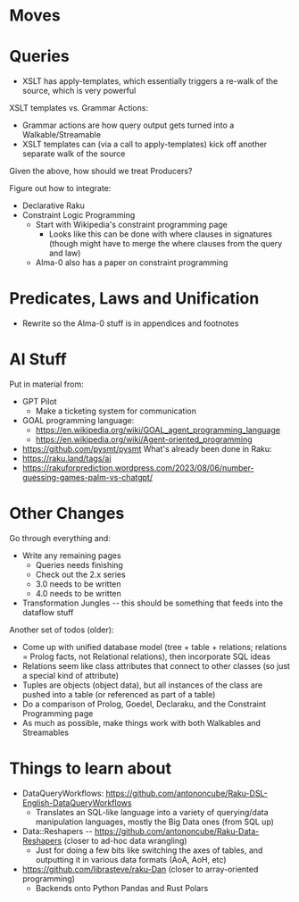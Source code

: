 Moves
=====

Queries
=======

-	XSLT has apply-templates, which essentially triggers a re-walk of the source,
	which is very powerful

XSLT templates vs. Grammar Actions:
-	Grammar actions are how query output gets turned into a Walkable/Streamable
-	XSLT templates can (via a call to apply-templates) kick off another separate walk of the source

Given the above, how should we treat Producers?

Figure out how to integrate:
-	Declarative Raku
-	Constraint Logic Programming
	-	Start with Wikipedia's constraint programming page
		-	Looks like this can be done with where clauses in 
			signatures (though might have to merge the where 
			clauses from the query and law)
	-	Alma-0 also has a paper on constraint programming

Predicates, Laws and Unification
================================

-	Rewrite so the Alma-0 stuff is in appendices and footnotes

AI Stuff
========
Put in material from:
-	GPT Pilot
	-	Make a ticketing system for communication
-	GOAL programming language: 
	-	https://en.wikipedia.org/wiki/GOAL_agent_programming_language
	-	https://en.wikipedia.org/wiki/Agent-oriented_programming
-	https://github.com/pysmt/pysmt
What's already been done in Raku:
-	https://raku.land/tags/ai
-	https://rakuforprediction.wordpress.com/2023/08/06/number-guessing-games-palm-vs-chatgpt/

Other Changes
=============
Go through everything and:
-	Write any remaining pages
	-	Queries needs finishing
	-	Check out the 2.x series
	-	3.0 needs to be written
	-	4.0 needs to be written
-	Transformation Jungles -- this should be something that feeds into the dataflow stuff

Another set of todos (older):
-	Come up with unified database model (tree + table + relations; relations = 
	Prolog facts, not Relational relations), then incorporate SQL ideas 
-	Relations seem like class attributes that connect to other classes (so just 
	a special kind of attribute)
-	Tuples are objects (object data), but all instances of the class are pushed 
	into a table (or referenced as part of a table)
-	Do a comparison of Prolog, Goedel, Declaraku, and the Constraint Programming page
-	As much as possible, make things work with both Walkables and Streamables



Things to learn about
=====================
-	DataQueryWorkflows: https://github.com/antononcube/Raku-DSL-English-DataQueryWorkflows
	-	Translates an SQL-like language into a variety of querying/data manipulation
		languages, mostly the Big Data ones (from SQL up)
-	Data::Reshapers -- https://github.com/antononcube/Raku-Data-Reshapers (closer to ad-hoc data wrangling)
	-	Just for doing a few bits like switching the axes of tables, and outputting it in various
		data formats (AoA, AoH, etc)
-	https://github.com/librasteve/raku-Dan (closer to array-oriented programming)
	-	Backends onto Python Pandas and Rust Polars


